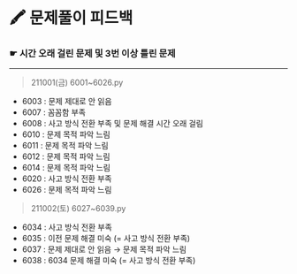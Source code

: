 # 🖍 문제풀이 피드백
### ☛ 시간 오래 걸린 문제 및 3번 이상 틀린 문제 

* * *
> 211001(금) 6001~6026.py
  * 6003 : 문제 제대로 안 읽음
  * 6007 : 꼼꼼함 부족
  * 6008 : 사고 방식 전환 부족 및 문제 해결 시간 오래 걸림
  * 6010 : 문제 목적 파악 느림
  * 6011 : 문제 목적 파악 느림
  * 6012 : 문제 목적 파악 느림
  * 6014 : 문제 목적 파악 느림
  * 6020 : 사고 방식 전환 부족
  * 6026 : 문제 목적 파악 느림


> 211002(토) 6027~6039.py
  * 6034 : 사고 방식 전환 부족
  * 6035 : 이전 문제 해결 미숙 (= 사고 방식 전환 부족)
  * 6037 : 문제 제대로 안 읽음 → 문제 목적 파악 느림
  * 6038 : 6034 문제 해결 미숙 (= 사고 방식 전환 부족)

